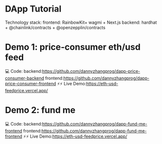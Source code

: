 # DApp Tutorial
Technology stack:
  frontend: RainbowKit+ wagmi + Next.js
  backend: hardhat + @chainlink/contracts + @openzepplin/contracts
  
# Demo 1: price-consumer eth/usd feed
💻 Code:
  backend:https://github.com/dannyzhangprog/dapp-price-consumer-backend
  frontend:https://github.com/dannyzhangprog/dapp-price-consumer-frontend
⚡️⚡️ Live Demo:https://eth-usd-feedprice.vercel.app/

# Demo 2: fund me
💻 Code:
  backend:https://github.com/dannyzhangprog/dapp-fund-me-frontend
  frontend:https://github.com/dannyzhangprog/dapp-fund-me-frontend
⚡️⚡️ Live Demo:https://eth-usd-feedprice.vercel.app/
